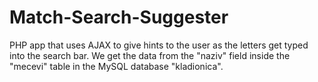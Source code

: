 # Match-Search-Suggester
PHP app that uses AJAX to give hints to the user as the letters get typed into the search bar.
We get the data from the "naziv" field inside the "mecevi" table in the MySQL database "kladionica". 


